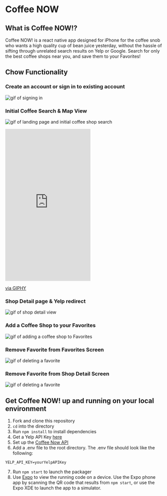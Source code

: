 # Coffee NOW

## What is Coffee NOW!?

Coffee NOW! is a react native app designed for iPhone for the coffee snob who wants a high quality cup of bean juice yesterday, without the hassle of sifting through unrelated search results on Yelp or Google. Search for only the best coffee shops near you, and save them to your Favorites!

## Chow Functionality

### Create an account or sign in to existing account

![gif of signing in](https://media.giphy.com/media/9DpPcrv3bCJapKyVPf/giphy.gif)

### Initial Coffee Search & Map View

![gif of landing page and initial coffee shop search](https://media.giphy.com/media/3tLwtukZ69RLyR5chv/giphy.gif)

<iframe src="https://giphy.com/embed/3tLwtukZ69RLyR5chv" width="270" height="480" frameBorder="0" class="giphy-embed" allowFullScreen></iframe><p><a href="https://giphy.com/gifs/3tLwtukZ69RLyR5chv">via GIPHY</a></p>

### Shop Detail page & Yelp redirect

![gif of shop detail view](https://gph.is/2OnB7MW)

### Add a Coffee Shop to your Favorites

![gif of adding a coffee shop to Favorites](https://gph.is/2NOIbBq)

### Remove Favorite from Favorites Screen

![gif of deleting a favorite](https://media.giphy.com/media/3oa91YOYI7vsR8KJfC/giphy.gif)

### Remove Favorite from Shop Detail Screen

![gif of deleting a favorite](https://media.giphy.com/media/2wXtk30mzW3HelgE4N/giphy.gif)

## Get Coffee NOW! up and running on your local environment

1.  Fork and clone this repository
2.  `cd` into the directory
3.  Run `npm install` to install dependencies
4.  Get a Yelp API Key [here](https://www.yelp.com/developers/v3/manage_app)
5.  Set up the [Coffee Now API](https://github.com/npeters5/coffeenow-api)
6.  Add a .env file to the root directory. The .env file should look like the following:

```
YELP_API_KEY=yourYelpAPIKey
```

7.  Run `npm start` to launch the packager
8.  Use [Expo](https://expo.io/learn) to view the running code on a device. Use the Expo phone app by scanning the QR code that results from `npm start`, or use the Expo XDE to launch the app to a simulator.

